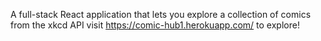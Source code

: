 A full-stack React application that lets you explore a collection of comics from the xkcd API
visit https://comic-hub1.herokuapp.com/ to explore!

